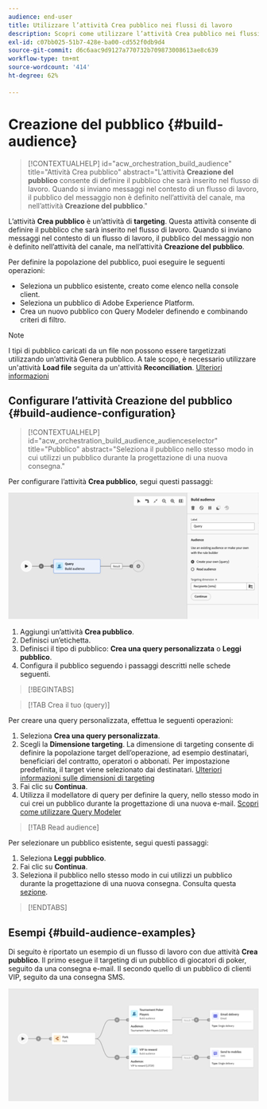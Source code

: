 ```yaml
---
audience: end-user
title: Utilizzare l’attività Crea pubblico nei flussi di lavoro
description: Scopri come utilizzare l’attività Crea pubblico nei flussi di lavoro
exl-id: c07bb025-51b7-428e-ba00-cd552f0db9d4
source-git-commit: d6c6aac9d9127a770732b709873008613ae8c639
workflow-type: tm+mt
source-wordcount: '414'
ht-degree: 62%

---
```


# Creazione del pubblico {#build-audience}

>[!CONTEXTUALHELP]
>id="acw_orchestration_build_audience"
>title="Attività Crea pubblico"
>abstract="L’attività **Creazione del pubblico** consente di definire il pubblico che sarà inserito nel flusso di lavoro. Quando si inviano messaggi nel contesto di un flusso di lavoro, il pubblico del messaggio non è definito nell’attività del canale, ma nell’attività **Creazione del pubblico**."

L’attività **Crea pubblico** è un’attività di **targeting**. Questa attività consente di definire il pubblico che sarà inserito nel flusso di lavoro. Quando si inviano messaggi nel contesto di un flusso di lavoro, il pubblico del messaggio non è definito nell’attività del canale, ma nell’attività **Creazione del pubblico**.

Per definire la popolazione del pubblico, puoi eseguire le seguenti operazioni:

* Seleziona un pubblico esistente, creato come elenco nella console client.
* Seleziona un pubblico di Adobe Experience Platform.
* Crea un nuovo pubblico con Query Modeler definendo e combinando criteri di filtro.

>[!NOTE]
>
>I tipi di pubblico caricati da un file non possono essere targetizzati utilizzando un’attività Genera pubblico. A tale scopo, è necessario utilizzare un&#39;attività **Load file** seguita da un&#39;attività **Reconciliation**. [Ulteriori informazioni](../../audience/about-recipients.md)

<!--
The **Build audience** activity can be placed at the beginning of the workflow or after any other activity. Any activity can be placed after the **Build audience**.
-->

## Configurare l’attività Creazione del pubblico {#build-audience-configuration}

>[!CONTEXTUALHELP]
>id="acw_orchestration_build_audience_audienceselector"
>title="Pubblico"
>abstract="Seleziona il pubblico nello stesso modo in cui utilizzi un pubblico durante la progettazione di una nuova consegna."

Per configurare l’attività **Crea pubblico**, segui questi passaggi:

![Schermata che mostra l&#39;interfaccia di configurazione del pubblico del flusso di lavoro.](../assets/workflow-audience.png)

1. Aggiungi un’attività **Crea pubblico**.
1. Definisci un’etichetta.
1. Definisci il tipo di pubblico: **Crea una query personalizzata** o **Leggi pubblico**.
1. Configura il pubblico seguendo i passaggi descritti nelle schede seguenti.

>[!BEGINTABS]

>[!TAB Crea il tuo (query)]

Per creare una query personalizzata, effettua le seguenti operazioni:

1. Seleziona **Crea una query personalizzata**.
1. Scegli la **Dimensione targeting**. La dimensione di targeting consente di definire la popolazione target dell’operazione, ad esempio destinatari, beneficiari del contratto, operatori o abbonati. Per impostazione predefinita, il target viene selezionato dai destinatari. [Ulteriori informazioni sulle dimensioni di targeting](../../audience/about-recipients.md#targeting-dimensions)
1. Fai clic su **Continua**.
1. Utilizza il modellatore di query per definire la query, nello stesso modo in cui crei un pubblico durante la progettazione di una nuova e-mail. [Scopri come utilizzare Query Modeler](../../query/query-modeler-overview.md)

>[!TAB Read audience]

Per selezionare un pubblico esistente, segui questi passaggi:

1. Seleziona **Leggi pubblico**.
1. Fai clic su **Continua**.
1. Seleziona il pubblico nello stesso modo in cui utilizzi un pubblico durante la progettazione di una nuova consegna. Consulta questa [sezione](../../audience/add-audience.md).

>[!ENDTABS]

## Esempi {#build-audience-examples}

Di seguito è riportato un esempio di un flusso di lavoro con due attività **Crea pubblico**. Il primo esegue il targeting di un pubblico di giocatori di poker, seguito da una consegna e-mail. Il secondo quello di un pubblico di clienti VIP, seguito da una consegna SMS.

![Schermata che mostra un flusso di lavoro di esempio con due attività Genera pubblico indirizzate a tipi di pubblico diversi.](../assets/workflow-audience-example.png)
